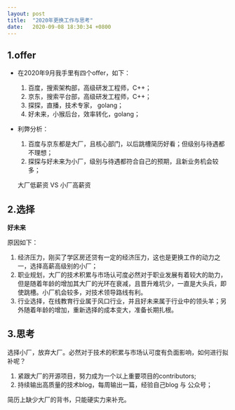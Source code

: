 ```yaml
---
layout: post
title:  "2020年更换工作与思考"
date:   2020-09-08 18:30:34 +0800
---
```



## 1.offer

- 在2020年9月我手里有四个offer，如下： 
    1. 百度，搜索架构部，高级研发工程师，C++；
    2. 京东，搜索平台部，高级研发工程师，C++；
    3. 探探，直播，技术专家， golang；
    4. 好未来，小猴后台，效率转化，golang；

- 利弊分析：
    1. 百度与京东都是大厂，且核心部门，以后跳槽简历好看；但级别与待遇都不理想；
    2. 探探与好未来为小厂，级别与待遇都符合自己的预期，且新业务机会较多；

    大厂低薪资 VS 小厂高薪资

## 2.选择

   **好未来**
   
   原因如下：
   1. 经济压力，刚买了学区房还贷有一定的经济压力，这也是更换工作的动力之一，选择高薪高级别的小厂；
   2. 职业规划，大厂的技术积累与市场认可度必然对于职业发展有着较大的助力，但是随着年龄的增加其大厂的光环在衰减，且晋升难坑少，一直是大头兵，即使跳槽。小厂机会较多，对技术领导路线有利。
   3. 行业选择，在线教育行业属于风口行业，并且好未来属于行业中的领头羊；另外随着年龄的增加，重新选择的成本变大，准备长期扎根。

## 3.思考
  
  选择小厂，放弃大厂。必然对于技术的积累与市场认可度有负面影响，如何进行拟补呢？
   1. 紧跟大厂的开源项目，努力成为一个以上重要项目的contributors;
   2. 持续输出高质量的技术blog，每周输出一篇，经验自己blog 与 公众号；
   
   简历上缺少大厂的背书，只能硬实力来补充。



